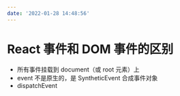 ```yaml
---
date: '2022-01-28 14:48:56'
---
```


# React 事件和 DOM 事件的区别

- 所有事件挂载到 document（或 root 元素）上
- event 不是原生的，是 SyntheticEvent 合成事件对象
- dispatchEvent
